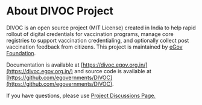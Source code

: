 # About DIVOC Project

DIVOC is an open source project \(MIT License\) created in India to help rapid rollout of digital credentials for vaccination programs, manage core registries to support vaccination credentialing, and optionally collect post vaccination feedback from citizens. This project is maintained by [eGov Foundation](https://egov.org.in/).

Documentation is available at [https://divoc.egov.org.in/](https://divoc.egov.org.in/) and source code is available at [https://github.com/egovernments/DIVOC](https://github.com/egovernments/DIVOC).

If you have questions, please use [Project Discussions Page.](https://github.com/egovernments/DIVOC/discussions)

